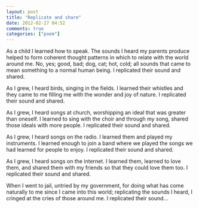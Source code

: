 ```yaml
---
layout: post
title: "Replicate and share"
date: 2012-02-27 04:52
comments: true
categories: ["poem"]
---
```

As a child I learned how to speak. The sounds I heard my parents produce helped to form coherent thought patterns in which to relate with the world around me. No, yes; good, bad; dog, cat; hot, cold; all sounds that came to mean something to a normal human being. I replicated their sound and shared.


As I grew, I heard birds, singing in the fields. I learned their whistles and they came to me filling me with the wonder and joy of nature. I replicated their sound and shared.


As I grew, I heard songs at church, worshipping an ideal that was greater than oneself. I learned to sing with the choir and through my song, shared those ideals with more people. I replicated their sound and shared.


As I grew, I heard songs on the radio. I learned them and played my instruments. I learned enough to join a band where we played the songs we had learned for people to enjoy. I replicated their sound and shared.


As I grew, I heard songs on the internet. I learned them, learned to love them, and shared them with my friends so that they could love them too. I replicated their sound and shared.


When I went to jail, untried by my government, for doing what has come naturally to me since I came into this world; replicating the sounds I heard, I cringed at the cries of those around me. I replicated their sound...